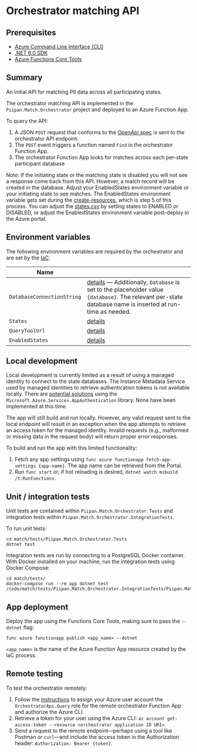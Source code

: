 # Orchestrator matching API

## Prerequisites
- [Azure Command Line Interface (CLI)](https://docs.microsoft.com/en-us/cli/azure/install-azure-cli)
- [.NET 6.0 SDK](https://dotnet.microsoft.com/download)
- [Azure Functions Core Tools](https://docs.microsoft.com/en-us/azure/azure-functions/functions-run-local)

## Summary

An initial API for matching PII data across all participating states.

The orchestrator matching API is implemented in the `Piipan.Match.Orchestrator` project and deployed to an Azure Function App.

To query the API:
1. A JSON `POST` request that conforms to the [OpenApi spec](openapi.md) is sent to the orchestrator API endpoint.
1. The `POST` event triggers a function named `Find` in the orchestrator Function App.
1. The orchestrator Function App looks for matches across each per-state participant database

Note: If the initiating state or the matching state is disabled you will not see a response come back from this API. However, a match record will be created in the database. Adjust your EnabledStates environment variable or your initiating state to see matches. The EnabledStates environment variable gets set during the [create-resources](https://github.com/18F/piipan/blob/dev/docs/iac.md#prerequisites), which is step 5 of this process. You can adjust the [states.csv](https://github.com/18F/piipan/blob/dev/iac/env/dev/states.csv) by setting states to ENABLED or DISABLED, or adjust the EnabledStates environment variable post-deploy in the Azure portal.

## Environment variables

The following environment variables are required by the orchestrator and are set by the [IaC](../../docs/iac.md):

| Name | |
|---|---|
| `DatabaseConnectionString` | [details](../../docs/iac.md#\:\~\:text=DatabaseConnectionString) — Additionally, `Database` is set to the placeholder value `{database}`. The relevant per-state database name is inserted at run-time as needed. |
| `States` | [details](../../docs/iac.md#\:\~\:text=States) |
| `QueryToolUrl` | [details](../../docs/iac.md#\:\~\:text=QueryToolUrl) |
| `EnabledStates` | [details](../../docs/iac.md#\:\~\:text=EnabledStates) |

## Local development

Local development is currently limited as a result of using a managed identity to connect to the state databases. The Instance Metadata Service used by managed identities to retrieve authentication tokens is not available locally. There are [potential solutions](https://docs.microsoft.com/en-us/dotnet/api/overview/azure/service-to-service-authentication#local-development-authentication) using the `Microsoft.Azure.Services.AppAuthentication` library. None have been implemented at this time.

The app will still build and run locally. However, any valid request sent to the local endpoint will result in an exception when the app attempts to retrieve an access token for the managed identity. Invalid requests (e.g., malformed or missing data in the request body) will return proper error responses.

To build and run the app with this limited functionality:

1. Fetch any app settings using `func azure functionapp fetch-app-settings {app-name}`. The app name can be retrieved from the Portal.
1. Run `func start` or, if hot reloading is desired, `dotnet watch msbuild /t:RunFunctions`.

## Unit / integration tests

Unit tests are contained within `Piipan.Match.Orchestrator.Tests` and integration tests within `Piipan.Match.Orchestrator.IntegrationTests`.

To run unit tests:

```
cd match/tests/Piipan.Match.Orchestrator.Tests
dotnet test
```

Integration tests are run by connecting to a PostgreSQL Docker container. With Docker installed on your machine, run the integration tests using Docker Compose:

```
cd match/tests/
docker-compose run --rm app dotnet test /code/match/tests/Piipan.Match.Orchestrator.IntegrationTests/Piipan.Match.Orchestrator.IntegrationTests.csproj
```

## App deployment

Deploy the app using the Functions Core Tools, making sure to pass the `--dotnet` flag:

```
func azure functionapp publish <app_name> --dotnet
```

`<app_name>` is the name of the Azure Function App resource created by the IaC process.

## Remote testing

To test the orchestrator remotely:
1. Follow the [instructions](../../docs/securing-internal-apis.md) to assign your Azure user account the `OrchestratorApi.Query` role for the remote orchestrator Function App and authorize the Azure CLI.
1. Retrieve a token for your user using the Azure CLI: `az account get-access-token --resource <orchestrator application ID URI>`.
1. Send a request to the remote endpoint—perhaps using a tool like Postman or `curl`—and include the access token in the Authorization header: `Authorization: Bearer {token}`.
